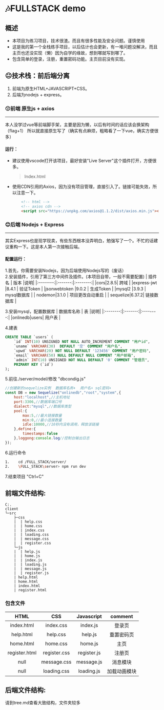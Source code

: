 # 🎶FULLSTACK demo
## 概述
- 本项目为练习项目，技术很渣。而且有很多性能及安全问题。谨慎使用  
- 这是我的第一个全栈练手项目，以后估计也会更新，有一堆问题没解决，而且主页也还没实现（懒）因为自学的缘故，想到哪就写到哪了。  
- 包含简单的登录，注册，重置密码功能。主页目前没有实现。
## 😐技术栈：前后端分离
1. 前端为原生HTML+JAVASCRIPT+CSS。
2. 后端为nodejs + express。


### 😗前端 原生js + axios
---
本人没学过vue等前端脚手架，主要是因为懒，以后有时间的话应该会换架构（flag+1）
所以就直接原生写了（确实有点麻烦，粗略看了一下vue，确实方便很多）
#### 运行：
- 建议使用vscode打开该项目，最好安装"Live Server"这个插件打开，方便很多。
     > Index.html

- 使用CDN引用的Axios，因为没有项目管理，直接引入了。链接可能失效，所以注意一下。
    ``` html
        <!-- html -->
        <!-- axios cdn -->
        <script src="https://unpkg.com/axios@1.1.2/dist/axios.min.js"></script> 
   ```

 ### 😊后端 Nodejs + Express
---
其实Express也是现学现卖，有些东西根本没弄明白，勉强写了一个。不忙的话建议重构一下。这是本人第一次接触后端。
#### 配置运行：
1.首先，你需要安装Nodejs，因为后端使用Nodejs写的（废话）    
2.安装插件，引用了第三方中间件及插件。(本项目自带，一般不需要配置)
|   插件名   |   版本   |说明|
|:--------:|:-------:|:--------:|
|cors|2.8.5| 跨域 |
|express-jwt |8.4.1 | 验证Token |
|jsonwebtoken |9.0.2 | 生成Token  |
|mysql2 |3.9.3 | mysql数据库  |
| nodemon|3.1.0 | 项目更改自动重启  |
| sequelize|6.37.2| 链接数据库  |  

3.安装mysql，配置数据库
|   数据库名称   |   表   |说明|
|:--------:|:-------:|:--------:|
|onlinedb|users| 用户表 |   

4.建表   
``` sql
CREATE TABLE `users` (
	`id` INT(10) UNSIGNED NOT NULL AUTO_INCREMENT COMMENT "用户id",
	`uname` VARCHAR(30)  DEFAULT '空' COMMENT "用户名",
	`upwd` VARCHAR(20) NOT NULL DEFAULT '123456' COMMENT "用户密码",
	`email` VARCHAR(50) NULL DEFAULT NULL COMMENT "用户邮箱",
	`admin` INT(10) UNSIGNED NOT NULL DEFAULT '0' COMMENT "管理员",
	PRIMARY KEY (`id`)
);
```

5.前往./server/model/修改 "dbcondig.js"    
```js
//创建新的sequelize实例  数据库名称⬇  用户名⬇ sql密码⬇
const DB = new Sequelize("onlinedb","root","system",{
    host:"localhost",//主机地址
    port:3306,//数据库端口号
    dialect:"mysql",//数据库类型
    pool:{
        max:5,//最大链接数量
        min:0,//最小连接数量
        idle:10000,//10秒内没有调用，释放该链接
    },define:{
        timestamps:false
    },loggong:console.log//控制台输出日志
});

```

6.运行命令
``` bash
1.    cd /FULL_STACK/server/
2.    \FULL_STACK\server> npm run dev
```

7.结束项目 "Ctrl+C"

## 前端文件结构:
```
C:.
client
└─src
    ├─css
    |  | help.css
    |  | home.css
    |  | index.css
    |  | loading.css
    |  | message.css
    |  | register.css
    └─js
    |  | help.js
    |  | home.js
    |  | index.js
    |  | loading.js
    |  | message.js
    |  | register.js
    | help.html
    | home.html
    | index.html
    | register.html
```
### 包含文件
|   HTML   |   CSS   |Javascript|comment|
|:--------:|:-------:|:--------:|:------:|
|index.html|index.css| index.js |登录页|
|help.html |help.css | help.js  |重置密码页|
|home.html |home.css | home.js  |主页|
|register.html |register.css | register.js  |注册页|
| null|message.css | message.js  |消息模块|
| null|loading.css | loading.js  |加载动画模块|

## 后端文件结构:
请到tree.md查看大致结构，文件夹较多